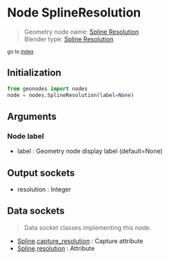 
# Node SplineResolution

> Geometry node name: [Spline Resolution](https://docs.blender.org/manual/en/latest/modeling/geometry_nodes/curve/spline_resolution.html)<br>
  Blender type: [Spline Resolution](https://docs.blender.org/api/current/bpy.types.GeometryNodeInputSplineResolution.html)
  
<sub>go to [index](/docs/index.md)</sub>

## Initialization

```python
from geonodes import nodes
node = nodes.SplineResolution(label=None)
```



## Arguments


### Node label

- label : Geometry node display label (default=None)

## Output sockets

- resolution : Integer

## Data sockets

> Data socket classes implementing this node.
  
  
- [Spline](/docs/sockets/Spline.md).[capture_resolution](/docs/sockets/Spline.md#capture_resolution) : Capture attribute
- [Spline](/docs/sockets/Spline.md).[resolution](/docs/sockets/Spline.md#resolution) : Attribute
  
